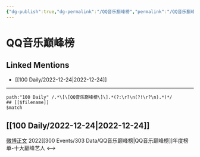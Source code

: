 ```yaml
---
{"dg-publish":true,"dg-permalink":"/QQ音乐巅峰榜","permalink":"/QQ音乐巅峰榜/"}
---
```


# QQ音乐巅峰榜

## Linked Mentions
- [[100 Daily/2022-12-24\|2022-12-24]]


---

```expander
path:"100 Daily" /.*\[\[QQ音乐巅峰榜\]\].*(?:\r?\n(?!\r?\n).*)*/
## [[$filename]]
$match
```
## [[100 Daily/2022-12-24\|2022-12-24]]
[微博正文](https://m.weibo.cn/2169129705/4850175023257778) 2022[[300 Events/303 Data/QQ音乐巅峰榜\|QQ音乐巅峰榜]]年度榜单-十大巅峰艺人
<-->